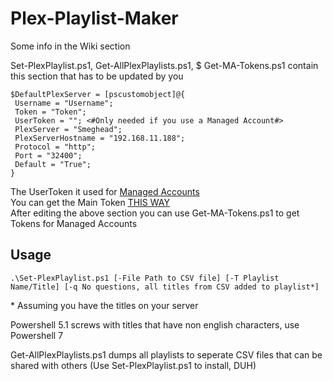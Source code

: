 # Plex-Playlist-Maker

Some info in the Wiki section


Set-PlexPlaylist.ps1, Get-AllPlexPlaylists.ps1, $ Get-MA-Tokens.ps1 contain this section that has to be updated by you  
  
    $DefaultPlexServer = [pscustomobject]@{
     Username = "Username";
     Token = "Token";
     UserToken = ""; <#Only needed if you use a Managed Account#>
     PlexServer = "Smeghead";
     PlexServerHostname = "192.168.11.188";
     Protocol = "http";
     Port = "32400";
     Default = "True";
    }

The UserToken it used for [Managed Accounts](https://support.plex.tv/articles/203948776-managed-users/)  
You can get the Main Token [THIS WAY](https://support.plex.tv/articles/204059436-finding-an-authentication-token-x-plex-token/)  
After editing the above section you can use Get-MA-Tokens.ps1 to get Tokens for Managed Accounts


## Usage

    .\Set-PlexPlaylist.ps1 [-File Path to CSV file] [-T Playlist Name/Title] [-q No questions, all titles from CSV added to playlist*]

\* Assuming you have the titles on your server  



Powershell 5.1 screws with titles that have non english characters, use Powershell 7 


Get-AllPlexPlaylists.ps1 dumps all playlists to seperate CSV files that can be shared with others (Use Set-PlexPlaylist.ps1 to install, DUH)
